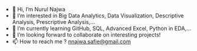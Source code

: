 - 👋 Hi, I’m Nurul Najwa
- 👀 I’m interested in Big Data Analytics, Data Visualization, Descriptive Analysis, Prescriptive Analysis,...
- 🌱 I’m currently learning GitHub, SQL, Advanced Excel, Python in EDA,...
- 💞️ I’m looking forward to collaborate on interesting projects!
- 📫 How to reach me ? nnajwa.safie@gmail.com

<!---
yangwawax/yangwawax is a ✨ special ✨ repository because its `README.md` (this file) appears on your GitHub profile.
You can click the Preview link to take a look at your changes.
--->
